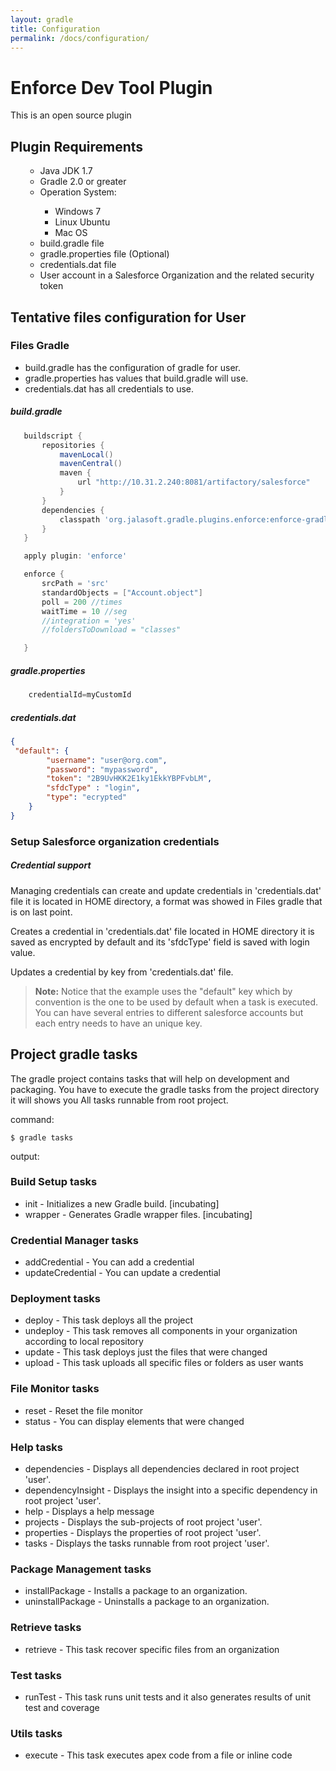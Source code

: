 ```yaml
---
layout: gradle
title: Configuration
permalink: /docs/configuration/
---
```

Enforce Dev Tool Plugin
=============

This is an open source plugin

## Plugin Requirements
<ol>
	<ul>
		<li> Java JDK 1.7</li>
		<li> Gradle 2.0 or greater</li>
	    <li> Operation System:</li>
			<ul>
				<li>Windows 7</li>
				<li>Linux Ubuntu</li>
				<li>Mac OS</li>
			</ul>
		<li> build.gradle file </li>
		<li> gradle.properties file (Optional) </li>
		<li> credentials.dat file </li>
		<li> User account in a Salesforce Organization and the related security token </li>
   </ul>
</ol>

## Tentative files configuration for User

### Files Gradle

* build.gradle has the configuration of gradle for user.
* gradle.properties has values that build.gradle will use.
* credentials.dat has all credentials to use.

##### build.gradle
```groovy
   buildscript {
       repositories {
           mavenLocal()
           mavenCentral()
           maven {
               url "http://10.31.2.240:8081/artifactory/salesforce"
           }
       }
       dependencies {
           classpath 'org.jalasoft.gradle.plugins.enforce:enforce-gradle-plugin:1.0.7'
       }
   }

   apply plugin: 'enforce'

   enforce {
       srcPath = 'src'
       standardObjects = ["Account.object"]
       poll = 200 //times
       waitTime = 10 //seg
       //integration = 'yes'
       //foldersToDownload = "classes"

   }
```

#####  gradle.properties

```groovy
    credentialId=myCustomId
```

#####  credentials.dat

```json
{
 "default": {
        "username": "user@org.com",
        "password": "mypassword",
        "token": "2B9UvHKK2E1ky1EkkYBPFvbLM",
        "sfdcType" : "login",
        "type": "ecrypted"
    }
}
```

<h3> <strong>Setup Salesforce organization credentials </strong></h3>

<div class="note info">
  <h5>Credential support</h5>
  <p>Managing credentials can create and update credentials in 'credentials.dat' file it is located in HOME directory, a format was showed in Files gradle that is on last point.</p>
   <p> Creates a credential in 'credentials.dat' file located in HOME directory it is saved as encrypted by default and its 'sfdcType' field is saved with login value.</p>
   <p> Updates a credential by key from 'credentials.dat' file.</p>
</div>


> **Note:** Notice that the example uses the "default" key which by convention is the one to be used by default when a task is executed. You can have several entries to different salesforce accounts but each entry needs to have an unique key.

## Project gradle tasks

The gradle project contains tasks that will help on development and packaging. You have to execute the gradle tasks from the project directory it will shows you All tasks runnable from root project.

command:

	$ gradle tasks
output:

### Build Setup tasks

  * init - Initializes a new Gradle build. [incubating]
  * wrapper - Generates Gradle wrapper files. [incubating]

### Credential Manager tasks

   * addCredential - You can add a credential
   * updateCredential - You can update a credential

### Deployment tasks

   * deploy - This task deploys all the project
   * undeploy - This task removes all components in your organization according to local repository
   * update - This task deploys just the files that were changed
   * upload - This task uploads all specific files or folders as user wants

### File Monitor tasks

   * reset - Reset the file monitor
   * status - You can display elements that were changed

### Help tasks

   * dependencies - Displays all dependencies declared in root project 'user'.
   * dependencyInsight - Displays the insight into a specific dependency in root project 'user'.
   * help - Displays a help message
   * projects - Displays the sub-projects of root project 'user'.
   * properties - Displays the properties of root project 'user'.
   * tasks - Displays the tasks runnable from root project 'user'.

### Package Management tasks

   * installPackage - Installs a package to an organization.
   * uninstallPackage - Uninstalls a package to an organization.

### Retrieve tasks

   * retrieve - This task recover specific files from an organization

### Test tasks

   * runTest - This task runs unit tests and it also generates results of unit test and coverage

### Utils tasks

   * execute - This task executes apex code from a file or inline code